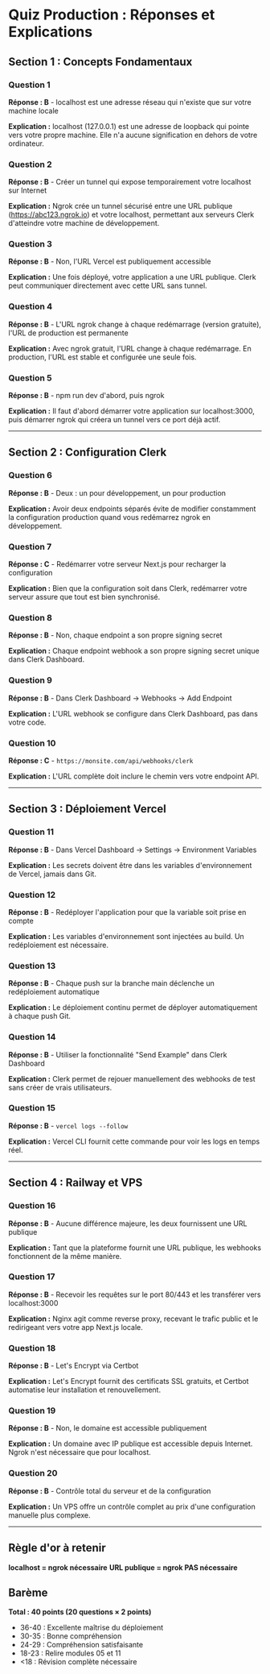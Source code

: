 # Quiz Production : Réponses et Explications

## Section 1 : Concepts Fondamentaux

### Question 1
**Réponse : B** - localhost est une adresse réseau qui n'existe que sur votre machine locale

**Explication :** localhost (127.0.0.1) est une adresse de loopback qui pointe vers votre propre machine. Elle n'a aucune signification en dehors de votre ordinateur.

### Question 2
**Réponse : B** - Créer un tunnel qui expose temporairement votre localhost sur Internet

**Explication :** Ngrok crée un tunnel sécurisé entre une URL publique (https://abc123.ngrok.io) et votre localhost, permettant aux serveurs Clerk d'atteindre votre machine de développement.

### Question 3
**Réponse : B** - Non, l'URL Vercel est publiquement accessible

**Explication :** Une fois déployé, votre application a une URL publique. Clerk peut communiquer directement avec cette URL sans tunnel.

### Question 4
**Réponse : B** - L'URL ngrok change à chaque redémarrage (version gratuite), l'URL de production est permanente

**Explication :** Avec ngrok gratuit, l'URL change à chaque redémarrage. En production, l'URL est stable et configurée une seule fois.

### Question 5
**Réponse : B** - npm run dev d'abord, puis ngrok

**Explication :** Il faut d'abord démarrer votre application sur localhost:3000, puis démarrer ngrok qui créera un tunnel vers ce port déjà actif.

---

## Section 2 : Configuration Clerk

### Question 6
**Réponse : B** - Deux : un pour développement, un pour production

**Explication :** Avoir deux endpoints séparés évite de modifier constamment la configuration production quand vous redémarrez ngrok en développement.

### Question 7
**Réponse : C** - Redémarrer votre serveur Next.js pour recharger la configuration

**Explication :** Bien que la configuration soit dans Clerk, redémarrer votre serveur assure que tout est bien synchronisé.

### Question 8
**Réponse : B** - Non, chaque endpoint a son propre signing secret

**Explication :** Chaque endpoint webhook a son propre signing secret unique dans Clerk Dashboard.

### Question 9
**Réponse : B** - Dans Clerk Dashboard → Webhooks → Add Endpoint

**Explication :** L'URL webhook se configure dans Clerk Dashboard, pas dans votre code.

### Question 10
**Réponse : C** - `https://monsite.com/api/webhooks/clerk`

**Explication :** L'URL complète doit inclure le chemin vers votre endpoint API.

---

## Section 3 : Déploiement Vercel

### Question 11
**Réponse : B** - Dans Vercel Dashboard → Settings → Environment Variables

**Explication :** Les secrets doivent être dans les variables d'environnement de Vercel, jamais dans Git.

### Question 12
**Réponse : B** - Redéployer l'application pour que la variable soit prise en compte

**Explication :** Les variables d'environnement sont injectées au build. Un redéploiement est nécessaire.

### Question 13
**Réponse : B** - Chaque push sur la branche main déclenche un redéploiement automatique

**Explication :** Le déploiement continu permet de déployer automatiquement à chaque push Git.

### Question 14
**Réponse : B** - Utiliser la fonctionnalité "Send Example" dans Clerk Dashboard

**Explication :** Clerk permet de rejouer manuellement des webhooks de test sans créer de vrais utilisateurs.

### Question 15
**Réponse : B** - `vercel logs --follow`

**Explication :** Vercel CLI fournit cette commande pour voir les logs en temps réel.

---

## Section 4 : Railway et VPS

### Question 16
**Réponse : B** - Aucune différence majeure, les deux fournissent une URL publique

**Explication :** Tant que la plateforme fournit une URL publique, les webhooks fonctionnent de la même manière.

### Question 17
**Réponse : B** - Recevoir les requêtes sur le port 80/443 et les transférer vers localhost:3000

**Explication :** Nginx agit comme reverse proxy, recevant le trafic public et le redirigeant vers votre app Next.js locale.

### Question 18
**Réponse : B** - Let's Encrypt via Certbot

**Explication :** Let's Encrypt fournit des certificats SSL gratuits, et Certbot automatise leur installation et renouvellement.

### Question 19
**Réponse : B** - Non, le domaine est accessible publiquement

**Explication :** Un domaine avec IP publique est accessible depuis Internet. Ngrok n'est nécessaire que pour localhost.

### Question 20
**Réponse : B** - Contrôle total du serveur et de la configuration

**Explication :** Un VPS offre un contrôle complet au prix d'une configuration manuelle plus complexe.

---

## Règle d'or à retenir

**localhost = ngrok nécessaire**
**URL publique = ngrok PAS nécessaire**

## Barème

**Total : 40 points (20 questions × 2 points)**

- 36-40 : Excellente maîtrise du déploiement
- 30-35 : Bonne compréhension
- 24-29 : Compréhension satisfaisante
- 18-23 : Relire modules 05 et 11
- <18 : Révision complète nécessaire

